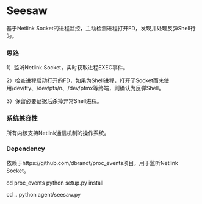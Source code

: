 # Seesaw

基于Netlink Socket的进程监控，主动检测进程打开FD，发现并处理反弹Shell行为。

### 思路

1）监听Netlink Socket，实时获取进程EXEC事件。

2）检查进程启动打开的FD，如果为Shell进程，打开了Socket而未使用/dev/tty、/dev/pts/n、/dev/ptmx等终端，则确认为反弹Shell。

3）保留必要证据后杀掉异常Shell进程。

### 系统兼容性

所有内核支持Netlink通信机制的操作系统。

### Dependency

依赖于https://github.com/dbrandt/proc_events项目，用于监听Netlink Socket。



cd proc_events
python setup.py install

cd ..
python agent/seesaw.py
